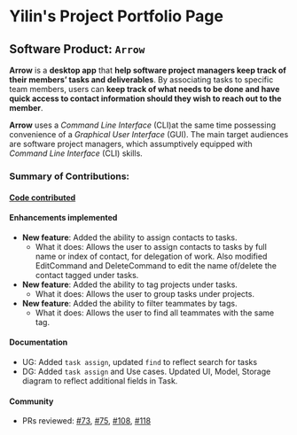 # Yilin's Project Portfolio Page

## Software Product: `Arrow`
**Arrow** is a **desktop app** that **help software project managers keep track of their members’ tasks and deliverables**.
By associating tasks to specific team members, users can **keep track of what needs to be done and have quick access to
contact information should they wish to reach out to the member**.

**Arrow** uses a _Command Line Interface_ (CLI)at the same time possessing convenience of a _Graphical User Interface_ (GUI).
The main target audiences are software
project managers, which assumptively equipped with _Command Line Interface_ (CLI) skills.

### Summary of Contributions:
#### [Code contributed](https://nus-cs2103-ay2223s1.github.io/tp-dashboard/?search=yilinzyl&breakdown=true)

#### Enhancements implemented
- **New feature**: Added the ability to assign contacts to tasks.
  - What it does: Allows the user to assign contacts to tasks by full name or index of contact, for delegation of work. Also modified EditCommand and DeleteCommand to edit the name of/delete the contact tagged under tasks.
- **New feature**: Added the ability to tag projects under tasks.
  - What it does: Allows the user to group tasks under projects.
- **New feature**: Added the ability to filter teammates by tags.
  - What it does: Allows the user to find all teammates with the same tag.

#### Documentation
- UG: Added `task assign`, updated `find` to reflect search for tasks
- DG: Added `task assign` and Use cases. Updated UI, Model, Storage diagram to reflect additional fields in Task.

#### Community
- PRs reviewed: [#73](https://github.com/AY2223S1-CS2103T-T08-2/tp/pull/73), [#75](https://github.com/AY2223S1-CS2103T-T08-2/tp/pull/75), [#108](https://github.com/AY2223S1-CS2103T-T08-2/tp/pull/108), [#118](https://github.com/AY2223S1-CS2103T-T08-2/tp/pull/118)
